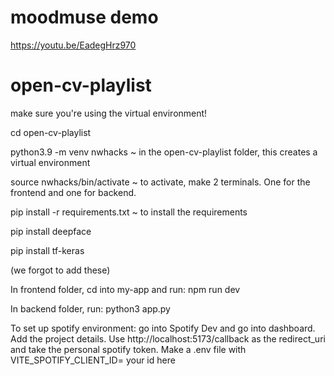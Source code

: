 # moodmuse demo 
https://youtu.be/EadegHrz970

# open-cv-playlist

make sure you're using the virtual environment!

cd open-cv-playlist 

python3.9 -m venv nwhacks ~ in the open-cv-playlist folder, this creates a virtual environment 

source nwhacks/bin/activate ~ to activate, make 2 terminals. One for the frontend and one for backend. 

pip install -r requirements.txt ~ to install the requirements 

pip install deepface

pip install tf-keras 

(we forgot to add these)

In frontend folder, cd into my-app and run: npm run dev

In backend folder, run: python3 app.py


To set up spotify environment: go into Spotify Dev and go into dashboard. Add the project details. Use 
http://localhost:5173/callback as the redirect_uri and take the personal spotify token. Make a .env file with VITE_SPOTIFY_CLIENT_ID= your id here

